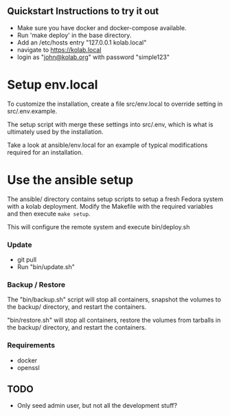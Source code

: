 ## Quickstart Instructions to try it out

* Make sure you have docker and docker-compose available.
* Run 'make deploy' in the base directory.
* Add an /etc/hosts entry  "127.0.0.1 kolab.local"
* navigate to https://kolab.local
* login as "john@kolab.org" with password "simple123"

# Setup env.local

To customize the installation, create a file src/env.local to override setting in src/.env.example.

The setup script with merge these settings into src/.env, which is what is ultimately used by the installation.

Take a look at ansible/env.local for an example of typical modifications required for an installation.

# Use the ansible setup

The ansible/ directory contains setup scripts to setup a fresh Fedora system with a kolab deployment.
Modify the Makefile with the required variables and then execute `make setup`.

This will configure the remote system and execute bin/deploy.sh

### Update

* git pull
* Run "bin/update.sh"

### Backup / Restore

The "bin/backup.sh" script will stop all containers, snapshot the volumes to the backup/ directory, and restart the containers.

"bin/restore.sh"  will stop all containers, restore the volumes from tarballs in the backup/ directory, and restart the containers.


### Requirements
* docker
* openssl

## TODO
* Only seed admin user, but not all the development stuff?
